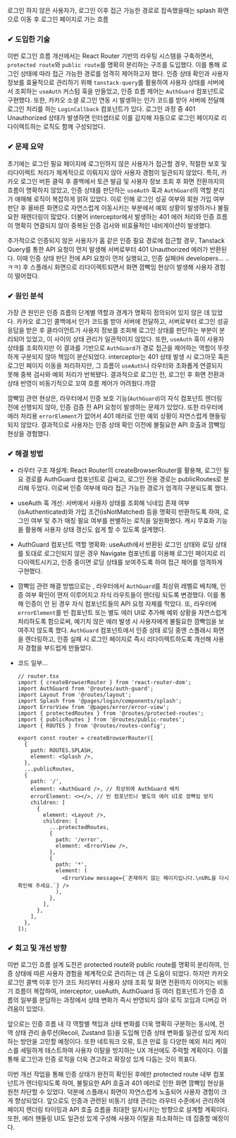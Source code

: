 로그인 하지 않은 사용자가, 로그인 이후 접근 가능한 경로로 접속했을때는 splash 화면으로 이동 후 로그인 페이지로 가는 흐름

### ✔ 도입한 기술

이번 로그인 흐름 개선에서는 React Router 기반의 라우팅 시스템을 구축하면서, `protected route`와 `public route`를 명확히 분리하는 구조를 도입했다. 이를 통해 로그인 상태에 따라 접근 가능한 경로를 엄격히 제어하고자 했다. 인증 상태 확인과 사용자 정보를 효율적으로 관리하기 위해 `tanstack-query`를 활용하여 사용자 상태를 서버에서 조회하는 `useAuth` 커스텀 훅을 만들었고, 인증 흐름 제어는 `AuthGuard` 컴포넌트로 구현했다. 또한, 카카오 소셜 로그인 연동 시 발생하는 인가 코드를 받아 서버에 전달해 로그인 처리를 하는 `LoginCallback` 컴포넌트가 있다. 로그인 과정 중 401 Unauthorized 상태가 발생하면 인터셉터로 이를 감지해 자동으로 로그인 페이지로 리다이렉트하는 로직도 함께 구성되었다.

### ✔ 문제 요약

초기에는 로그인 필요 페이지에 로그인하지 않은 사용자가 접근할 경우, 적절한 보호 및 리다이렉트 처리가 체계적으로 이뤄지지 않아 사용자 경험이 일관되지 않았다. 특히, 카카오 로그인 버튼 클릭 후 콜백에서 토큰 발급 및 사용자 정보 조회 후 화면 전환까지의 흐름이 명확하지 않았고, 인증 상태를 판단하는 `useAuth` 훅과 `AuthGuard`의 역할 분리가 애매해 로직이 복잡하게 얽혀 있었다. 이로 인해 로그인 성공 여부와 회원 가입 여부 판단 후 올바른 화면으로 자연스럽게 이동시키는 부분에서 예외 상황이 발생하거나 불필요한 재렌더링이 많았다. 더불어 interceptor에서 발생하는 401 에러 처리와 인증 흐름이 명확히 연결되지 않아 중복된 인증 검사와 비효율적인 네비게이션이 발생했다. 

추가적으로 인증되지 않은 사용자가 홈 같은 인증 필요 경로에 접근할 경우, Tanstack Query를 통한 API 요청이 먼저 발생해 서버로부터 401 Unauthorized 에러가 반환된다. 이때 인증 상태 판단 전에 API 요청이 먼저 실행되고, 인증 실패(Hi developers… .. ㅋㅋ) 후 스플래시 화면으로 리다이렉트되면서 화면 깜빡임 현상이 발생해 사용자 경험이 떨어졌다.

### ✔ 원인 분석

가장 큰 원인은 인증 흐름의 단계별 역할과 경계가 명확히 정의되어 있지 않은 데 있었다. 카카오 로그인 콜백에서 인가 코드를 받아 서버에 전달하고, 서버로부터 로그인 성공 응답을 받은 후 클라이언트가 사용자 정보를 조회해 로그인 상태를 판단하는 부분이 분리되어 있었고, 이 사이의 상태 관리가 일관적이지 않았다. 또한, `useAuth` 훅이 사용자 상태를 조회하지만 이 결과를 기반으로 `AuthGuard`가 경로 접근을 제어하는 역할이 뚜렷하게 구분되지 않아 책임이 분산되었다. interceptor는 401 상태 발생 시 로그아웃 혹은 로그인 페이지 이동을 처리하지만, 그 흐름이 `useAuth`나 라우터와 조화롭게 연결되지 못해 중복 검사와 예외 처리가 반복됐다. 결과적으로 로그인 전, 로그인 후 화면 전환과 상태 반영이 비동기적으로 꼬여 흐름 제어가 어려웠다.까깜

깜빡임 관련 현상은,  라우터에서 인증 보호 기능(`AuthGuard`)이 자식 컴포넌트 렌더링 전에 선행되지 않아, 인증 검증 전 API 요청이 발생하는 문제가 있었다. 또한 라우터에 에러 처리용 `errorElement`가 없어서 401 에러로 인한 예외 상황이 자연스럽게 핸들링되지 않았다. 결과적으로 사용자는 인증 상태 확인 이전에 불필요한 API 호출과 깜빡임 현상을 경험했다.

### ✔ 해결 방법

- 라우터 구조 재설계: React Router의 createBrowserRouter를 활용해, 로그인 필요 경로를 AuthGuard 컴포넌트로 감싸고, 로그인 전용 경로는 publicRoutes로 분리해 두었다. 이로써 인증 여부에 따라 접근 가능한 경로가 엄격히 구분되도록 했다.
- useAuth 훅 개선: 서버에서 사용자 상태를 조회해 닉네임 존재 여부(isAuthenticated)와 가입 조건(isNotMatched) 등을 명확히 반환하도록 하여, 로그인 여부 및 추가 매칭 필요 여부를 판별하는 로직을 일원화했다. 캐시 무효화 기능을 활용해 사용자 상태 갱신도 쉽게 할 수 있도록 설계했다.
- AuthGuard 컴포넌트 역할 명확화: useAuth에서 반환된 로그인 상태와 로딩 상태를 토대로 로그인되지 않은 경우 Navigate 컴포넌트를 이용해 로그인 페이지로 리다이렉트시키고, 인증 중이면 로딩 상태를 보여주도록 하여 접근 제어를 엄격하게 구현했다.
- 깜빡임 관련 해결 방법으로는 , 라우터에서 `AuthGuard`를 최상위 레벨로 배치해, 인증 여부 확인이 먼저 이루어지고 자식 라우트들이 렌더링 되도록 변경했다. 이를 통해 인증이 안 된 경우 자식 컴포넌트들의 API 요청 자체를 막았다. 또, 라우터에 `errorElement`를 빈 컴포넌트 또는 별도 에러 UI로 추가해 예외 상황을 자연스럽게 처리하도록 함으로써, 예기치 않은 에러 발생 시 사용자에게 불필요한 깜빡임을 보여주지 않도록 했다. `AuthGuard` 컴포넌트에서 인증 상태 로딩 중엔 스플래시 화면을 렌더링하고, 인증 실패 시 로그인 페이지로 즉시 리다이렉트하도록 개선해 사용자 경험을 부드럽게 만들었다.

- 코드 일부…
    
    ```tsx
    // router.tsx
    import { createBrowserRouter } from 'react-router-dom';
    import AuthGuard from '@routes/auth-guard';
    import Layout from '@routes/layout';
    import Splash from '@pages/login/components/splash';
    import ErrorView from '@pages/error/error-view';
    import { protectedRoutes } from '@routes/protected-routes';
    import { publicRoutes } from '@routes/public-routes';
    import { ROUTES } from '@routes/routes-config';
    
    export const router = createBrowserRouter([
      {
        path: ROUTES.SPLASH,
        element: <Splash />,
      },
      ...publicRoutes,
      {
        path: '/',
        element: <AuthGuard />, // 최상위에 AuthGuard 배치
        errorElement: <></>, // 빈 컴포넌트나 별도의 에러 UI로 깜빡임 방지
        children: [
          {
            element: <Layout />,
            children: [
              ...protectedRoutes,
              {
                path: '/error',
                element: <ErrorView />,
              },
              {
                path: '*',
                element: (
                  <ErrorView message={`존재하지 않는 페이지입니다.\nURL을 다시 확인해 주세요.`} />
                ),
              },
            ],
          },
        ],
      },
    ]);
    
    ```
    

### ✔ 회고 및 개선 방향

이번 로그인 흐름 설계 도전은 protected route와 public route를 명확히 분리하여, 인증 상태에 따른 사용자 경험을 체계적으로 관리하는 데 큰 도움이 되었다. 하지만 카카오 로그인 콜백 이후 인가 코드 처리부터 사용자 상태 조회 및 화면 전환까지 이어지는 비동기 흐름이 복잡하여, interceptor, useAuth, AuthGuard 등 여러 컴포넌트가 인증 흐름의 일부를 분담하는 과정에서 상태 변화가 즉시 반영되지 않아 로직 꼬임과 디버깅 어려움이 있었다.

앞으로는 인증 흐름 내 각 역할별 책임과 상태 변화를 더욱 명확히 구분하는 동시에, 전역 상태 관리 솔루션(Recoil, Zustand 등)을 도입해 인증 상태 변화를 일관성 있게 처리하는 방안을 고민할 예정이다. 또한 네트워크 오류, 토큰 만료 등 다양한 예외 처리 케이스를 세밀하게 테스트하여 사용자 이탈을 방지하는 UX 개선에도 주력할 계획이다. 이를 통해 로그인과 인증 로직을 더욱 견고하고 확장성 있게 다듬는 것이 목표다.

이번 개선 작업을 통해 인증 상태가 완전히 확인된 후에만 protected route 내부 컴포넌트가 렌더링되도록 하여, 불필요한 API 호출과 401 에러로 인한 화면 깜빡임 현상을 원천 차단할 수 있었다. 덕분에 스플래시 화면이 자연스럽게 노출되어 사용자 경험이 크게 향상되었다. 앞으로도 인증과 관련된 비동기 상태 관리는 라우터 수준에서 관리하여 페이지 렌더링 타이밍과 API 호출 흐름을 최대한 일치시키는 방향으로 설계할 계획이다. 또한, 에러 핸들링 UI도 일관성 있게 구성해 사용자 이탈을 최소화하는 데 집중할 예정이다.